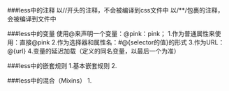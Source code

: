 ###less中的注释
  以//开头的注释，不会被编译到css文件中
  以/**/包裹的注释，会被编译到文件中

###less中的变量
  使用@来声明一个变量：@pink：pink；
  1.作为普通属性来使用：直接@pink
  2.作为选择器和属性名：#@{selector的值}的形式
  3.作为URL：@{url}
  4.变量的延迟加载（定义的同名变量，以最后一个为准）

###less中的嵌套规则
  1.基本嵌套规则
  2.

###less中的混合（Mixins）
  1.